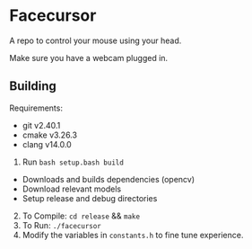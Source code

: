 # Facecursor

A repo to control your mouse using your head.

Make sure you have a webcam plugged in.

## Building

Requirements:
- git v2.40.1
- cmake v3.26.3
- clang v14.0.0

1. Run `bash setup.bash build`
- Downloads and builds dependencies (opencv)
- Download relevant models
- Setup release and debug directories
2. To Compile: `cd release` && `make`
3. To Run: `./facecursor`
4. Modify the variables in `constants.h` to fine tune experience.